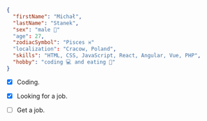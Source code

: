 ```json
{
  "firstName": "Michał",
  "lastName": "Stanek",
  "sex": "male 👨"
  "age": 27,
  "zodiacSymbol": "Pisces ♓"
  "localization": "Cracow, Poland",
  "skills": "HTML, CSS, JavaScript, React, Angular, Vue, PHP",
  "hobby": "coding 💻 and eating 🍕"
}
```

- [x] Coding.
- [x] Looking for a job.
- [ ] Get a job.

